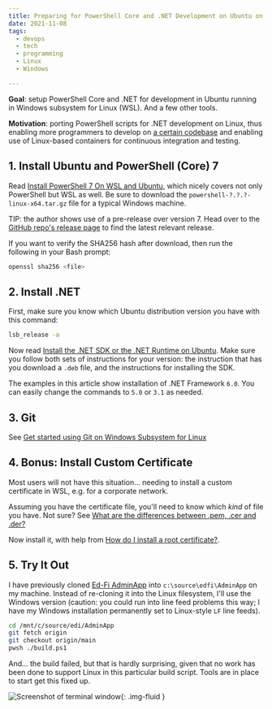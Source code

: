 ```yaml
---
title: Preparing for PowerShell Core and .NET Development on Ubuntu on Windows
date: 2021-11-08
tags:
  - devops
  - tech
  - programming
  - Linux
  - Windows

---
```


**Goal**: setup PowerShell Core and .NET for development in Ubuntu running in
Windows subsystem for Linux (WSL). And a few other tools.

**Motivation**: porting PowerShell scripts for .NET development on Linux, thus
enabling more programmers to develop on [a certain
codebase](https://github.com/Ed-Fi-Alliance-OSS) and enabling use of Linux-based
containers for continuous integration and testing.

<!-- truncate -->

## 1. Install Ubuntu and PowerShell (Core) 7

Read [Install PowerShell 7 On WSL and
Ubuntu](https://www.saggiehaim.net/install-powershell-7-on-wsl-and-ubuntu/),
which nicely covers not only PowerShell but WSL as well. Be sure to download the
`powershell-?.?.?-linux-x64.tar.gz` file for a typical Windows machine.

TIP: the author shows use of a pre-release over version 7. Head over to the
[GitHub repo's release page](https://github.com/PowerShell/PowerShell/releases/)
to find the latest relevant release.

If you want to verify the SHA256 hash after download, then run the following in
your Bash prompt:

```bash
openssl sha256 <file>
```

## 2. Install .NET

First, make sure you know which Ubuntu distribution version you have with this
command:

```bash
lsb_release -a
```

Now read [Install the .NET SDK or the .NET Runtime on
Ubuntu](https://docs.microsoft.com/en-us/dotnet/core/install/linux-ubuntu). Make
sure you follow both sets of instructions for your version: the instruction that
has you download a `.deb` file, and the instructions for installing the SDK.

The examples in this article show installation of .NET Framework `6.0`. You  can
easily change the commands to `5.0` or `3.1` as needed.

## 3. Git

See [Get started using Git on Windows Subsystem for
Linux](https://docs.microsoft.com/en-us/windows/wsl/tutorials/wsl-git)

## 4. Bonus: Install Custom Certificate

Most users will not have this situation... needing to install a custom
certificate in WSL, e.g. for a corporate network.

Assuming you have the certificate file, you'll need to know which _kind_ of file
you have. Not sure? See [What are the differences between .pem, .cer and
.der?](https://stackoverflow.com/questions/22743415/what-are-the-differences-between-pem-cer-and-der/22743616)

Now install it, with help from [How do I install a root
certificate?](https://askubuntu.com/questions/73287/how-do-i-install-a-root-certificate).

## 5. Try It Out

I have previously cloned [Ed-Fi
AdminApp](https://www.github.com/Ed-Fi-Alliance-OSS/AdminApp) into
`c:\source\edfi\AdminApp` on my machine. Instead of re-cloning it into the Linux
filesystem, I'll use the Windows version (caution: you could run into line feed
problems this way; I have my Windows installation permanently set to Linux-style
`LF` line feeds).

```bash
cd /mnt/c/source/edi/AdminApp
git fetch origin
git checkout origin/main
pwsh ./build.ps1
```

And... the build failed, but that is hardly surprising, given that no work has
been done to support Linux in this particular build script. Tools are in place
to start get this fixed up.

![Screenshot of terminal window](https://blog.safnet.com/img/pshell-dotnet-wsl-adminapp.jpg){: .img-fluid }
